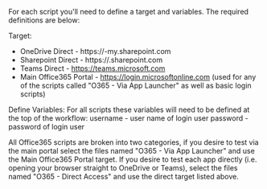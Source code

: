 For each script you'll need to define a target and variables. The required definitions are below:

Target:
- OneDrive Direct - https://<tenantname>-my.sharepoint.com
- Sharepoint Direct - https://<tenantname>.sharepoint.com
- Teams Direct - https://teams.microsoft.com
- Main Office365 Portal - https://login.microsoftonline.com (used for any of the scripts called "O365 <App Name> - Via App Launcher" as well as basic login scripts)
  
Define Variables:
For all scripts these variables will need to be defined at the top of the workflow: 
username - user name of login user
password - password of login user

All Office365 scripts are broken into two categories, if you desire to test via the main portal select the files named "O365 <App Name> - Via App Launcher" and use the Main Office365 Portal target. If you desire to test each app directly (i.e. opening your browser straight to OneDrive or Teams), select the files named "O365 <App Name> - Direct Access" and use the direct target listed above.
